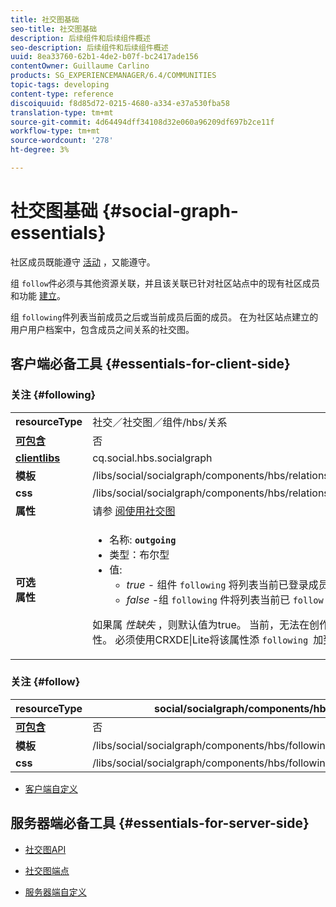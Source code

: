 ```yaml
---
title: 社交图基础
seo-title: 社交图基础
description: 后续组件和后续组件概述
seo-description: 后续组件和后续组件概述
uuid: 8ea33760-62b1-4de2-b07f-bc2417ade156
contentOwner: Guillaume Carlino
products: SG_EXPERIENCEMANAGER/6.4/COMMUNITIES
topic-tags: developing
content-type: reference
discoiquuid: f8d85d72-0215-4680-a334-e37a530fba58
translation-type: tm+mt
source-git-commit: 4d64494dff34108d32e060a96209df697b2ce11f
workflow-type: tm+mt
source-wordcount: '278'
ht-degree: 3%

---
```



# 社交图基础 {#social-graph-essentials}

社区成员既能遵守 [活动](essentials-activities.md) ，又能遵守。

组 `follow`件必须与其他资源关联，并且该关联已针对社区站点中的现有社区成员和功能 [建立](overview.md#communitiessites)。

组 `following`件列表当前成员之后或当前成员后面的成员。 在为社区站点建立的用户用户档案中，包含成员之间关系的社交图。

## 客户端必备工具 {#essentials-for-client-side}

### 关注 {#following}

<table> 
 <tbody>
  <tr>
   <td> <strong>resourceType</strong></td> 
   <td>社交／社交图／组件/hbs/关系</td> 
  </tr>
  <tr>
   <td> <a href="scf.md#add-or-include-a-communities-component"><strong>可包含</strong></a></td> 
   <td>否</td> 
  </tr>
  <tr>
   <td> <a href="clientlibs.md"><strong>clientlibs</strong></a></td> 
   <td>cq.social.hbs.socialgraph</td> 
  </tr>
  <tr>
   <td> <strong>模板</strong></td> 
   <td> /libs/social/socialgraph/components/hbs/relationships/relationships.hbs</td> 
  </tr>
  <tr>
   <td> <strong>css</strong></td> 
   <td> /libs/social/socialgraph/components/hbs/relationships/clientlibs/relationships.css</td> 
  </tr>
  <tr>
   <td><strong> 属性</strong></td> 
   <td>请参 <a href="socialgraph.md">阅使用社交图</a></td> 
  </tr>
  <tr>
   <td><strong> 可选<br /> 属性</strong></td> 
   <td>
    <ul> 
     <li>名称: <strong><code>outgoing</code></strong></li> 
     <li>类型：布尔型</li> 
     <li>值:<br /> 
      <ul> 
       <li><i>true - </i>组件 <code>following</code> 将列表当前已登录成员的成员 <code>follows</code></li> 
       <li><i>false </i>-组 <code>following</code> 件将列表当前已 <code>follow </code>登录成员的成员</li> 
      </ul> </li> 
    </ul> <p>如果属 <i>性缺失</i> ，则默认值为true。 当前，无法在创作模式下使用编辑对话框设置此属性。 必须使用CRXDE|Lite将该属性添 <code>following </code>加到节 <a href="../../help/sites-developing/developing-with-crxde-lite.md">点的实例中</a>。</p> </td> 
  </tr>
 </tbody>
</table>

### 关注 {#follow}

| **resourceType** | social/socialgraph/components/hbs/following |
|---|---|
| [**可包含&#x200B;**](scf.md#add-or-include-a-communities-component) | 否 |
| **模板** | /libs/social/socialgraph/components/hbs/following/following.hbs |
| **css** | /libs/social/socialgraph/components/hbs/following/clientlibs/following.css |

* [客户端自定义](client-customize.md)

## 服务器端必备工具 {#essentials-for-server-side}

* [社交图API](https://helpx.adobe.com/experience-manager/6-4/sites/developing/using/reference-materials/javadoc/com/adobe/cq/social/graph/client/api/package-frame.html)

* [社交图端点](https://helpx.adobe.com/experience-manager/6-4/sites/developing/using/reference-materials/javadoc/com/adobe/cq/social/graph/client/endpoint/package-frame.html)

* [服务器端自定义](server-customize.md)


